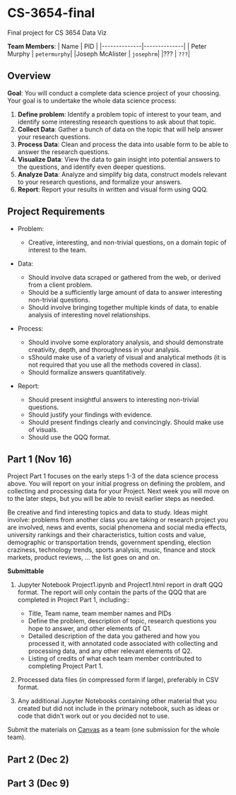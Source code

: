 # CS-3654-final
Final project for CS 3654 Data Viz

**Team Members**:
| Name         | PID          | 
|--------------|--------------|
| Peter Murphy | `petermurphy`|
|Joseph McAlister | `josephrm`|
|??? | `???`|

## Overview

**Goal**: You will conduct a complete data science project of your choosing. Your goal is to undertake the whole data science process:

1. **Define problem**: Identify a problem topic of interest to your team, and identify some interesting research questions to ask about that topic.
2. **Collect Data**: Gather a bunch of data on the topic that will help answer your research questions.
3. **Process Data**: Clean and process the data into usable form to be able to answer the research questions.
4. **Visualize Data**: View the data to gain insight into potential answers to the questions, and identify even deeper questions.
5. **Analyze Data**: Analyze and simplify big data, construct models relevant to your research questions, and formalize your answers.
6. **Report**: Report your results in written and visual form using QQQ.

## Project Requirements

- Problem:
    - Creative, interesting, and non-trivial questions, on a domain topic of interest to the team.

- Data:
    - Should involve data scraped or gathered from the web, or derived from a client problem.
    - Should be a sufficiently large amount of data to answer interesting non-trivial questions.
    - Should involve bringing together multiple kinds of data, to enable analysis of interesting novel relationships.

- Process:
    - Should involve some exploratory analysis, and should demonstrate creativity, depth, and thoroughness in your analysis.
    - sShould make use of a variety of visual and analytical methods (it is not required that you use all the methods covered in class).
    - Should formalize answers quantitatively.

- Report:
    - Should present insightful answers to interesting non-trivial questions.
    - Should justify your findings with evidence.
    - Should present findings clearly and convincingly.  Should make use of visuals.
    - Should use the QQQ format.

## Part 1 (Nov 16)

Project Part 1 focuses on the early steps 1-3 of the data science process above. You will report on your initial progress on defining the problem, and collecting and processing data for your Project. Next week you will move on to the later steps, but you will be able to revisit earlier steps as needed.

Be creative and find interesting topics and data to study. Ideas might involve: problems from another class you are taking or research project you are involved, news and events, social phenomena and social media effects, university rankings and their characteristics, tuition costs and value, demographic or transportation trends, government spending, election craziness, technology trends, sports analysis, music, finance and stock markets, product reviews, ... the list goes on and on.

**Submittable**
1. Jupyter Notebook Project1.ipynb and Project1.html report in draft QQQ format. The report will only contain the parts of the QQQ that are completed in Project Part 1, including::
    - Title, Team name, team member names and PIDs
    - Define the problem, description of topic, research questions you hope to answer, and other elements of Q1.
    - Detailed description of the data you gathered and how you processed it, with annotated code associated with collecting and processing data, and any other relevant elements of Q2.
    - Listing of credits of what each team member contributed to completing Project Part 1.

2. Processed data files (in compressed form if large), preferably in CSV format.
3. Any additional Jupyter Notebooks containing other material that you created but did not include in the primary notebook, such as ideas or code that didn't work out or you decided not to use.

Submit the materials on [Canvas](https://canvas.vt.edu/courses/115546/assignments/1027171) as a team (one submission for the whole team).

## Part 2 (Dec 2)

## Part 3 (Dec 9)